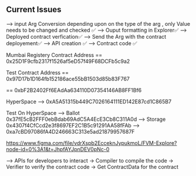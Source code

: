 ## Current Issues

--> input Arg Conversion depending upon on the type of the arg , only Value needs to be changed and checked ✅
--> Ouput formatting in Explorer✅
--> Deployed contract verfication✅
--> Send the Arg with the contract deployement✅
--> API creation ✅
--> Contract code ✅

Mumbai Registery Contract Address
== 0x25D1F9cfb2317f1526af5eD57f49F68DCFb5c9a2

Test Contract Address
== 0x97D17b1D164fb152186ace55bB1503d85b83F767

== 0xbF2B2402Ff6EAdAa634110D07354146AB8FF1Bf6

HyperSpace
--> 0xA5A51315b449C7026164111ED142E87cd1C865B7

Test On HyperSpace
--> Ballot 0x37fE5cB2FFF0ebBdab69AdC5A4EcE3Cb8C311A0d
--> Storage 0x4307f4CfCcd2e3f8697EF2C1B5c91291AA58fFAb
--> 0xa7cBD97086fA4D246663C313e5ad21879957687F

https://www.figma.com/file/vdrXspb2EcceknJypukmoL/FVM-Explore?node-id=0%3A1&t=JhpfAYJpnDEV0pNc-0

--> APIs for developers to interact
-> Compiler to compile the code
-> Verifier to verify the contract code
-> Get ContractData for the contract
